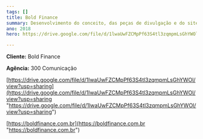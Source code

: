 ```yaml
---
tags: []
title: Bold Finance
summary: Desenvolvimento do conceito, das peças de divulgação e do site.
ano: 2018
hero: https://drive.google.com/file/d/1lwaUwFZCMpPf63S4tl3zqmpmLsGhYWOl/view?usp=sharing

---
```

**Cliente:** Bold Finance

**Agência:** 300 Comunicação

[https://drive.google.com/file/d/1lwaUwFZCMpPf63S4tl3zqmpmLsGhYWOl/view?usp=sharing](https://drive.google.com/file/d/1lwaUwFZCMpPf63S4tl3zqmpmLsGhYWOl/view?usp=sharing  "https://drive.google.com/file/d/1lwaUwFZCMpPf63S4tl3zqmpmLsGhYWOl/view?usp=sharing")

[https://boldfinance.com.br](https://boldfinance.com.br "https://boldfinance.com.br")